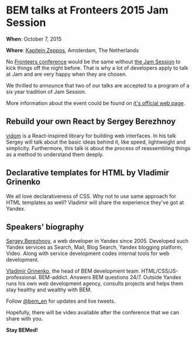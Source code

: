 # BEM talks at Fronteers 2015 Jam Session

**When**: October 7, 2015

**Where**: [Kapitein Zeppos](http://www.zeppos.nl/), Amsterdam, The Netherlands

No [Fronteers conference](https://fronteers.nl/congres/2015/) would be the same without [the Jam Session](https://fronteers.nl/congres/2015/jam-session)
to kick things off the night before. That is why a lot of developers apply to talk at Jam and are very happy when they are chosen. 

We thrilled to announce that two of our talks are accepted to a program of a six year tradition of Jam Session.

More information about the event could be found on [it's official web page](https://fronteers.nl/congres/2015/jam-session).

## Rebuild your own React by Sergey Berezhnoy

[vidom](https://github.com/dfilatov/vidom) is a React-inspired library for building web interfaces. In his talk Sergey will 
talk about the basic ideas behind it, like speed, lightweight and simplicity. Furthermore, this talk is about the process of 
reassembling things as a method to understand them deeply.

## Declarative templates for HTML by Vladimir Grinenko

We all love declarativeness of CSS. Why not to use same approach for HTML templates as well? Vladimir will share the experience they've got at Yandex.

## Speakers' biography

[Sergey Berezhnoy](https://en.bem.info/authors/berezhnoy-sergey/), a web developer in Yandex since 2005. Developed such Yandex 
services as Search, Mail, Blog Search, Yandex blogging platform, Video. Along with service development codes internal tools 
for web development. 

[Vladimir Grinenko](https://en.bem.info/authors/grinenko-vladimir/), the head of BEM development team. HTML/CSS/JS-professional. 
BEM-addict. Answers BEM questions 24/7. Outside Yandex runs his own web development agency, consults projects and helps them 
stay healthy and wealthy with BEM.

Follow [@bem_en](https://twitter.com/bem_en) for updates and live tweets.

Hopefully, there will be video available after the conference that we can share with you.

**Stay BEMed!**
